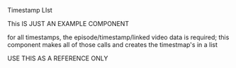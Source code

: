 Timestamp LIst

This IS JUST AN EXAMPLE COMPONENT

for all timestamps, the episode/timestamp/linked video data is required; this component makes all of those calls and creates the timestmap's in a list

USE THIS AS A REFERENCE ONLY

